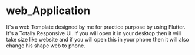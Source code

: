 # web_Application

It's a web Template designed by me for practice purpose by using Flutter. It's a Totally Responsive UI. If you will open it in your desktop then it will take size like website and if you will open this in your phone then it will also change his shape web to phone.
